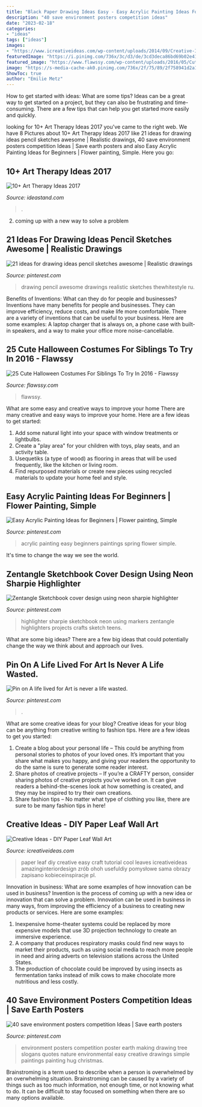 ```yaml
---
title: "Black Paper Drawing Ideas Easy - Easy Acrylic Painting Ideas For Beginners"
description: "40 save environment posters competition ideas"
date: "2023-02-18"
categories:
- "ideas"
tags: ["ideas"]
images:
- "https://www.icreativeideas.com/wp-content/uploads/2014/09/Creative-Ideas-DIY-Paper-Leaf-Wall-Art.jpg"
featuredImage: "https://i.pinimg.com/736x/3c/d3/de/3cd3deca86bd69b02e41c614d8efa12b.jpg"
featured_image: "https://www.flawssy.com/wp-content/uploads/2016/05/Cute-Sibling-Costume-Ideas.jpg"
image: "https://s-media-cache-ak0.pinimg.com/736x/2f/75/89/2f758941d2a1145b6ca77dac4402008e.jpg"
ShowToc: true
author: "Emilie Metz"
---
```



How to get started with ideas: What are some tips?
Ideas can be a great way to get started on a project, but they can also be frustrating and time-consuming. There are a few tips that can help you get started more easily and quickly.

	

		
looking for 10+ Art Therapy Ideas 2017 you've came to the right web. We have 8 Pictures about 10+ Art Therapy Ideas 2017 like 21 ideas for drawing ideas pencil sketches awesome | Realistic drawings, 40 save environment posters competition Ideas | Save earth posters and also Easy Acrylic Painting Ideas for Beginners | Flower painting, Simple. Here you go:
		
    
## 10+ Art Therapy Ideas 2017

<img loading=lazy src="https://ideastand.com/wp-content/uploads/2014/05/art-therapy-ideas/7-art-therapy-ideas.jpg" onerror="this.onerror=null;this.src='https://tse3.mm.bing.net/th?id=OIP.wQEH2vgbHV2iGNyH8PIO5AHaKJ&amp;pid=15.1';" alt="10+ Art Therapy Ideas 2017">

_Source: ideastand.com_

>. 

	

2. coming up with a new way to solve a problem 

    
## 21 Ideas For Drawing Ideas Pencil Sketches Awesome | Realistic Drawings

<img loading=lazy src="https://i.pinimg.com/736x/3c/d3/de/3cd3deca86bd69b02e41c614d8efa12b.jpg" onerror="this.onerror=null;this.src='https://tse3.mm.bing.net/th?id=OIP.NSblUGCxtoDEZ_jmzSbYnQAAAA&amp;pid=15.1';" alt="21 ideas for drawing ideas pencil sketches awesome | Realistic drawings">

_Source: pinterest.com_

>drawing pencil awesome drawings realistic sketches thewhitestyle ru. 

	

Benefits of Inventions: What can they do for people and businesses?
Inventions have many benefits for people and businesses. They can improve efficiency, reduce costs, and make life more comfortable. There are a variety of inventions that can be useful to your business. Here are some examples: A laptop charger that is always on, a phone case with built-in speakers, and a way to make your office more noise-cancellable.

    
## 25 Cute Halloween Costumes For Siblings To Try In 2016 - Flawssy

<img loading=lazy src="https://www.flawssy.com/wp-content/uploads/2016/05/Cute-Sibling-Costume-Ideas.jpg" onerror="this.onerror=null;this.src='https://tse3.mm.bing.net/th?id=OIP.JN7mba8ycvLLMCJEEDv0ugHaLy&amp;pid=15.1';" alt="25 Cute Halloween Costumes For Siblings To Try In 2016 - Flawssy">

_Source: flawssy.com_

>flawssy. 

	

What are some easy and creative ways to improve your home
There are many creative and easy ways to improve your home. Here are a few ideas to get started: 
1. Add some natural light into your space with window treatments or lightbulbs. 
2. Create a "play area" for your children with toys, play seats, and an activity table. 
3. Usequetiks (a type of wood) as flooring in areas that will be used frequently, like the kitchen or living room. 
4. Find repurposed materials or create new pieces using recycled materials to update your home feel and style.

    
## Easy Acrylic Painting Ideas For Beginners | Flower Painting, Simple

<img loading=lazy src="https://i.pinimg.com/736x/52/46/04/524604f6cd7c632bcc53f0b309a62457.jpg" onerror="this.onerror=null;this.src='https://tse4.mm.bing.net/th?id=OIP.gtQgF5ZAE8QsWnCeGrt2zwHaJL&amp;pid=15.1';" alt="Easy Acrylic Painting Ideas for Beginners | Flower painting, Simple">

_Source: pinterest.com_

>acrylic painting easy beginners paintings spring flower simple. 

	

It's time to change the way we see the world.

    
## Zentangle Sketchbook Cover Design Using Neon Sharpie Highlighter

<img loading=lazy src="https://s-media-cache-ak0.pinimg.com/736x/2f/75/89/2f758941d2a1145b6ca77dac4402008e.jpg" onerror="this.onerror=null;this.src='https://tse4.mm.bing.net/th?id=OIP.SkxBVbTp4kAAFnYG2PEm5gHaJ3&amp;pid=15.1';" alt="Zentangle Sketchbook cover design using neon sharpie highlighter">

_Source: pinterest.com_

>highlighter sharpie sketchbook neon using markers zentangle highlighters projects crafts sketch teens. 

	

What are some big ideas?
There are a few big ideas that could potentially change the way we think about and approach our lives.

    
## Pin On A Life Lived For Art Is Never A Life Wasted.

<img loading=lazy src="https://i.pinimg.com/736x/0c/1e/d0/0c1ed06ea7b03b0356e0f5c1129d6473--black-silhouette-silhouette-painting.jpg" onerror="this.onerror=null;this.src='https://tse2.mm.bing.net/th?id=OIP.83pR1Mf6GwpEprpeGI6wIgHaKK&amp;pid=15.1';" alt="Pin on A life lived for Art is never a life wasted.">

_Source: pinterest.com_

>. 

	

What are some creative ideas for your blog?
Creative ideas for your blog can be anything from creative writing to fashion tips. Here are a few ideas to get you started: 
1) Create a blog about your personal life – This could be anything from personal stories to photos of your loved ones. It’s important that you share what makes you happy, and giving your readers the opportunity to do the same is sure to generate some reader interest. 
2) Share photos of creative projects – If you’re a CRAFTY person, consider sharing photos of creative projects you’ve worked on. It can give readers a behind-the-scenes look at how something is created, and they may be inspired to try their own creations. 
3) Share fashion tips – No matter what type of clothing you like, there are sure to be many fashion tips in here!

    
## Creative Ideas - DIY Paper Leaf Wall Art

<img loading=lazy src="https://www.icreativeideas.com/wp-content/uploads/2014/09/Creative-Ideas-DIY-Paper-Leaf-Wall-Art.jpg" onerror="this.onerror=null;this.src='https://tse3.mm.bing.net/th?id=OIP.NaBKi6bbJXAmOW-tOZdBQgHaHa&amp;pid=15.1';" alt="Creative Ideas - DIY Paper Leaf Wall Art">

_Source: icreativeideas.com_

>paper leaf diy creative easy craft tutorial cool leaves icreativeideas amazinginteriordesign zrób ohoh usefuldiy pomysłowe sama obrazy zapisano kobieceinspiracje pl. 

	

Innovation in business: What are some examples of how innovation can be used in business?
Invention is the process of coming up with a new idea or innovation that can solve a problem. Innovation can be used in business in many ways, from improving the efficiency of a business to creating new products or services. Here are some examples: 
1. Inexpensive home-theater systems could be replaced by more expensive models that use 3D projection technology to create an immersive experience. 
2. A company that produces respiratory masks could find new ways to market their products, such as using social media to reach more people in need and airing adverts on television stations across the United States. 
3. The production of chocolate could be improved by using insects as fermentation tanks instead of milk cows to make chocolate more nutritious and less costly. 

    
## 40 Save Environment Posters Competition Ideas | Save Earth Posters

<img loading=lazy src="https://i.pinimg.com/736x/c7/50/8a/c7508a6070d21c37a90de7c23c0b4dea.jpg" onerror="this.onerror=null;this.src='https://tse2.mm.bing.net/th?id=OIP.7y6FSmqkP7zky0vgSGVJlQHaLh&amp;pid=15.1';" alt="40 save environment posters competition Ideas | Save earth posters">

_Source: pinterest.com_

>environment posters competition poster earth making drawing tree slogans quotes nature environmental easy creative drawings simple paintings painting hug christmas. 

	

Brainstroming is a term used to describe when a person is overwhelmed by an overwhelming situation. Brainstroming can be caused by a variety of things such as too much information, not enough time, or not knowing what to do. It can be difficult to stay focused on something when there are so many options available.

